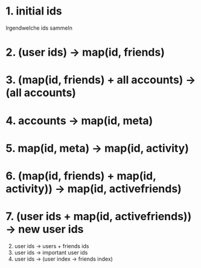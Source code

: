 # 1. initial ids
Irgendwelche ids sammeln

# 2. (user ids) -> map(id, friends)

# 3. (map(id, friends) + all accounts) -> (all accounts)

# 4. accounts -> map(id, meta)

# 5. map(id, meta) -> map(id, activity)

# 6. (map(id, friends) + map(id, activity)) -> map(id, activefriends)

# 7. (user ids + map(id, activefriends)) -> new user ids

2. user ids -> users + friends ids
3. user ids -> important user ids
4. user ids -> (user index -> friends index)
